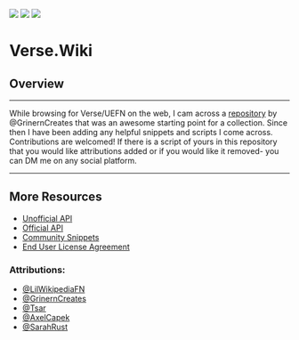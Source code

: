 ![](https://github.com/LilWikipedia/UEFNVersePocketWiki/assets/78571191/a894c872-b4e0-492e-b7dd-2c79dc971abe) ![](https://github.com/LilWikipedia/UEFNVersePocketWiki/assets/78571191/fe7cbe1e-1b77-49b4-b4aa-a6c6866882ce) ![](https://github.com/LilWikipedia/UEFNVersePocketWiki/assets/78571191/16c1ae8d-0299-4f94-81dd-8c8997188c76)

# Verse.Wiki
## Overview
***
While browsing for Verse/UEFN on the web, I cam across a [repository](https://github.com/MadsMGrin/Verse) by @GrinernCreates that was an awesome starting point for a collection. Since then I have been adding any helpful snippets and scripts I come across. Contributions are welcomed! If there is a script of yours in this repository that you would like attributions added or if you would like it removed- you can DM me on any social platform.
***
## More Resources

* [Unofficial API](https://fncwiki.com)
* [Official API](https://dev.epicgames.com/documentation/en-us/uefn/verse-api)
* [Community Snippets](https://dev.epicgames.com/community/fortnite/snippets)
* [End User License Agreement](https://www.unrealengine.com/eula)

### Attributions:

* [@LilWikipediaFN](https://allmylinks.com/lilwikipedia)
* [@GrinernCreates](https://twitter.com/GrinernCreates)
* [@Tsar](https://youtube.com/@TsarShorts)
* [@AxelCapek](https://x.com/AxelCapek)
* [@SarahRust](https://dev.epicgames.com/community/profile/5B4Z8/summergrrrl)
